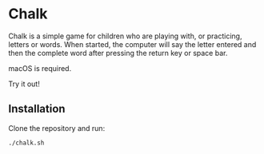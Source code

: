 # Chalk

Chalk is a simple game for children who are playing with, or practicing, letters or words. When started, the computer will say the letter entered and then the complete word after pressing the return key or space bar.

macOS is required.

Try it out!

## Installation

Clone the repository and run:

    ./chalk.sh

